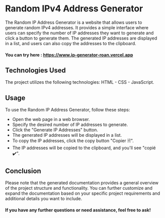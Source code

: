 ﻿# Random IPv4 Address Generator

The Random IP Address Generator is a website that allows users to generate random IPv4 addresses. It provides a simple interface where users can specify the number of IP addresses they want to generate and click a button to generate them. The generated IP addresses are displayed in a list, and users can also copy the addresses to the clipboard.

#### You can try here : https://www.ip-generator-roan.vercel.app

## Technologies Used

The project utilizes the following technologies: HTML - CSS - JavaScript.

## Usage

To use the Random IP Address Generator, follow these steps:
- Open the web page in a web browser.
- Specify the desired number of IP addresses to generate.
- Click the "Generate IP Addresses" button.
- The generated IP addresses will be displayed in a list.
- To copy the IP addresses, click the copy button "Copier 🗎".
- The IP addresses will be copied to the clipboard, and you'll see "copié ✔️".

## Conclusion

Please note that the generated documentation provides a general overview of the project structure and functionality. You can further customize and expand the documentation based on your specific project requirements and additional details you want to include.

#### If you have any further questions or need assistance, feel free to ask!
